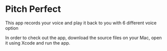 # Pitch Perfect

This app records your voice and play it back to you with 6 different voice option 

In order to check out the app, download the source files on your Mac, open it using Xcode and run the app.
